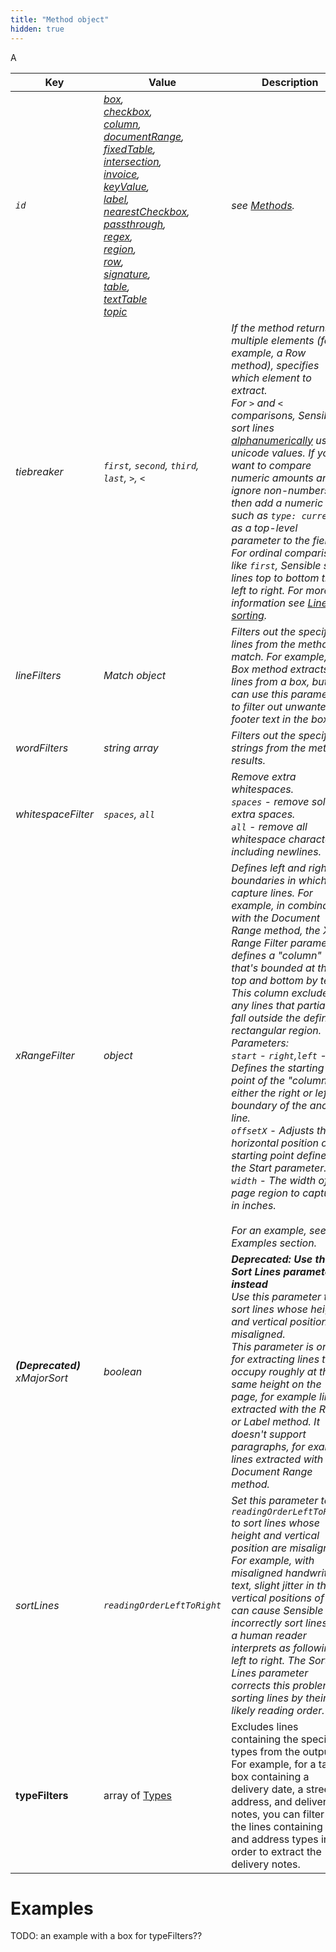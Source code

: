 ```yaml
---
title: "Method object"
hidden: true
---
```


A

| Key                           | Value                                                        | Description                                                  |
| ----------------------------- | ------------------------------------------------------------ | ------------------------------------------------------------ |
| *`id`*                        | *[box](doc:box),<br/>[checkbox](doc:checkbox),<br/>[column](doc:column),<br/>[documentRange](doc:document-range),<br/>[fixedTable](doc:fixed-table),<br/>[intersection](doc:intersection),<br/> [invoice](doc:invoice),<br/>[keyValue](doc:key-value),<br/>[label](doc:label),<br/>[nearestCheckbox](doc:nearest-checkbox),<br/>[passthrough](doc:passthrough),<br/>[regex](doc:regex),<br/>[region](doc:region),<br/>[row](doc:row),<br/>[signature](doc:signature),<br/>[table](doc:table),<br/>[textTable](doc:text-table)<br/>[topic](doc:topic)* | *see [Methods](doc:methods).*                                |
| *tiebreaker*                  | *`first`, `second`, `third`, `last`, `>`, `<`*               | *If the method returns multiple elements (for example, a Row method), specifies which element to extract. <br/>For `>` and `<` comparisons, Sensible sort lines [alphanumerically](https://developer.mozilla.org/en-US/docs/Web/JavaScript/Reference/Operators#relational_operators)  using unicode values. If you want to compare numeric amounts and ignore non-numbers,  then add a numeric [type](doc:types) such as  `type: currency` as a top-level parameter to the field.<br/>For ordinal comparisons like `first`,  Sensible sorts lines top to bottom then left to right. For more information see [Line sorting](doc:lines#line-sorting).* |
| *lineFilters*                 | *Match object*                                               | *Filters out the specified lines from the method match. For example, the Box method extracts all lines from a box, but you can use this parameter to filter out unwanted footer text in the box.* |
| *wordFilters*                 | *string array*                                               | *Filters out the specified strings from the method results.* |
| *whitespaceFilter*            | *`spaces`, `all`*                                            | *Remove extra whitespaces.<br/> `spaces` - remove solely extra spaces.<br/> `all` - remove all whitespace characters, including newlines.* |
| *xRangeFilter*                | *object*                                                     | *Defines left and right boundaries in which to capture lines. For example, in combination with the Document Range method, the X Range Filter parameter defines a "column" that's bounded at the top and bottom by text. This column excludes any lines that partially fall outside the defined rectangular region. Parameters: <br/>`start` - `right`,`left`  - Defines the starting point of the "column" at either the right or left boundary of the anchor line.<br/> `offsetX` - Adjusts the horizontal position of the starting point defined by the Start parameter. <br/> `width` - The width of the page region to capture, in inches.<br/><br/> For an example, see the Examples section.* |
| ***(Deprecated)** xMajorSort* | *boolean*                                                    | ***Deprecated: Use the Sort Lines parameter instead** <br/>Use this parameter to sort lines whose height and vertical position are misaligned. <br/>This parameter  is only for extracting lines that occupy roughly at the same height on the page, for example lines extracted with the Row or Label method. It doesn't support paragraphs, for example lines extracted with the Document Range method.<br/>* |
| *sortLines*                   | *`readingOrderLeftToRight`*                                  | *Set this parameter to `readingOrderLeftToRight` to sort lines whose height and vertical position are misaligned. For example, with misaligned handwritten text, slight jitter in the vertical positions of lines can cause Sensible to incorrectly sort lines that a human reader interprets as following left to right. The Sort Lines parameter corrects this problem by sorting lines by their likely reading order.* |
| **typeFilters**               | array of [Types](doc:types)                                  | Excludes lines containing the specified types from the output. For example, for a target box containing a delivery date, a street address, and delivery notes, you can filter out the lines containing date and address types in order to extract the delivery notes. |

Examples
====

TODO: an example with a box for typeFilters??
